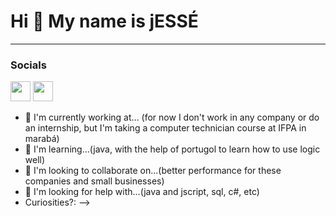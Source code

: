 Hi 👋 My name is jESSÉ
==========================
-----------------------------

### Socials

<p align="left"> <a href="https://discord.gg/bRHm43N9nV" target="_blank" rel="noreferrer"><img src="https://github.com/jessesouzadejesus/jessesouzadejesus/edit/main/README.md#socials" width="32" height="32" /></a> <a href="https://www.github.com/peguimasid" target="_blank" rel="noreferrer"><img src="http" width="32" height="32" /></a> 
  
- 🔭 I'm currently working at... (for now I don't work in any company or do an internship, but I'm taking a computer technician course at IFPA in marabá)
- 🌱 I'm learning...(java, with the help of portugol to learn how to use logic well)
- 👯 I'm looking to collaborate on...(better performance for these companies and small businesses)
- 🤔 I'm looking for help with...(java and jscript, sql, c#, etc)
- Curiosities?:
-->
